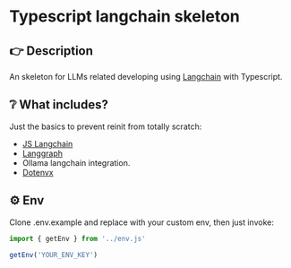 # Typescript langchain skeleton

## 👉 Description

An skeleton for LLMs related developing using [Langchain](https://js.langchain.com) with Typescript.

## ❔ What includes?

Just the basics to prevent reinit from totally scratch:

-   [JS Langchain](https://js.langchain.com)
-   [Langgraph](https://www.langchain.com/langgraph)
-   Ollama langchain integration.
-   [Dotenvx](https://github.com/dotenvx/dotenvx)

## ⚙️ Env

Clone .env.example and replace with your custom env, then just invoke:

```typescript
import { getEnv } from '../env.js'

getEnv('YOUR_ENV_KEY')
```
